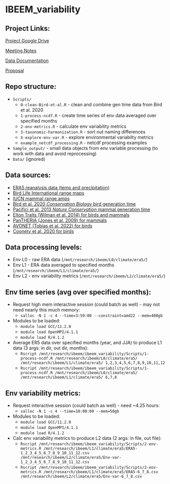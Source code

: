# IBEEM_variability

## Project Links:

[Project Google Drive](https://drive.google.com/drive/u/1/folders/1hnJP1CRZQSph2M2cIhCEwvujxFOhfM0k)

[Meeting Notes](https://docs.google.com/document/d/1ix5mSCbO7rRCj2juQN04UeabejayMgcYT0-yo08uSZ0/edit)

[Data Documentation](https://docs.google.com/document/d/13Hn0klwabOQzdfCg1W-FIF00j1t_YgT40v-99Fhkt3Y/edit)

[Proposal](https://drive.google.com/file/d/1K0jelDSM3ZlyHDlNI3SRYAbzlrS0hpiU/view?usp=share_link)


## Repo structure:
* `Scripts/`
  * `0-clean-Bird-et-al.R` - clean and combine gen time data from Bird et al. 2020
  * `1-process-ncdf.R` - create time series of env data averaged over specified months
  * `2-env-metrics.R` - calculate env variability metrics
  * `3-taxonomic-harmonization.R` - sort out naming differences
  * `X-explore-env-var.R` - explore environmental variabilty metrics
  * `example_netcdf_processing.R` - netcdf processing examples
* `Sample_output/` - small data objects from env variable processing (to work with data and avoid reprocessing)
* `Data/` (ignored)

## Data sources:
* [ERA5 reanalysis data (temp and precipitation)](https://rda.ucar.edu/datasets/ds633.1/)
* [Bird Life International range maps](http://datazone.birdlife.org/species/requestdis)
* [IUCN mammal range amps](https://www.iucnredlist.org/resources/spatial-data-download)
* [Bird et al. 2020 *Conservation Biology* bird generation time](https://conbio.onlinelibrary.wiley.com/doi/10.1111/cobi.13486)
* [Pacifici et al. 2013 *Nature Conservation* mammal generation time](https://natureconservation.pensoft.net/article/1343/download/pdf/)
* [Elton Traits (Wilman et al. 2014) for birds and mammals](https://esajournals.onlinelibrary.wiley.com/doi/10.1890/13-1917.1)
* [PanTHERIA (Jones et al. 2009) for mammals](https://esajournals.onlinelibrary.wiley.com/doi/abs/10.1890/08-1494.1)
* [AVONET (Tobias et al. 2022) for birds](https://onlinelibrary.wiley.com/doi/full/10.1111/ele.13898)
* [Coonety et al. 2020 for birds](https://www.nature.com/articles/s41467-020-16257-x)

## Data processing levels:
* Env L0 - raw ERA data (`/mnt/research/ibeem/L0/climate/era5/`)
* Env L1 - ERA data averaged to specified months (`/mnt/research/ibeem/L1/climate/era5/`)
* Env L2 - env variability metrics (`/mnt/research/ibeem/L2/climate/era5/`)

## Env time series (avg over specified months):
* Request high mem interactive session (could batch as well) - may not need nearly this much memory:
  * `salloc -N 1 -c 4 --time=3:59:00 --constraint=amd22 --mem=400gb`
* Modules to be loaded:
  * `module load GCC/11.2.0`
  * `module load OpenMPI/4.1.1`
  * `module load R/4.1.2`
* Average ER5 data over specified months (year, and JJA) to produce L1 data (3 args: in dir, out dir, months):
  * `Rscript /mnt/research/ibeem/ibeem_variability/Scripts/1-process-ncdf.R /mnt/research/ibeem/L0/climate/era5/ /mnt/research/ibeem/L1/climate/era5/ 1,2,3,4,5,6,7,8,9,10,11,12`
  * `Rscript /mnt/research/ibeem/ibeem_variability/Scripts/1-process-ncdf.R /mnt/research/ibeem/L0/climate/era5/ /mnt/research/ibeem/L1/climate/era5/ 6,7,8`

## Env variability metrics:
* Request interactive session (could batch as well) - need ~4.25 hours:
  * `salloc -N 1 -c 4 --time=10:00:00 --mem=50gb`
* Modules to be loaded:
  * `module load GCC/11.2.0`
  * `module load OpenMPI/4.1.1`
  * `module load R/4.1.2`
* Calc env variability metrics to produce L2 data (2 args: in file, out file):
  * `Rscript /mnt/research/ibeem/ibeem_variability/Scripts/2-env-metrics.R /mnt/research/ibeem/L1/climate/era5/ERA5-1_2_3_4_5_6_7_8_9_10_11_12.csv /mnt/research/ibeem/L2/climate/era5/Env-var-1_2_3_4_5_6_7_8_9_10_11_12.csv`
  * `Rscript /mnt/research/ibeem/ibeem_variability/Scripts/2-env-metrics.R /mnt/research/ibeem/L1/climate/era5/ERA5-6_7_8.csv /mnt/research/ibeem/L2/climate/era5/Env-var-6_7_8.csv`
